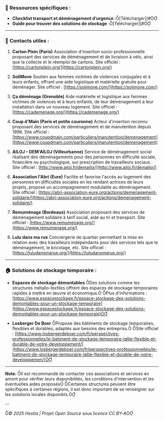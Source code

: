 ### 📄 **Ressources spécifiques :**

- **Checklist transport et déménagement d’urgence** :[Télécharger](#
- **Guide pour trouver des solutions de stockage** :[Télécharger](#

---

### 📢 **Contacts utiles :**

1. **Carton Plein (Paris)**
   Association d'insertion socio-professionnelle proposant des services de déménagement et de livraison à vélo, ainsi que la collecte et le réemploi de cartons.
   Site officiel : [https://cartonplein.org/](https://cartonplein.org/)

2. **SoliMove**
   Soutien aux femmes victimes de violences conjugales et à leurs enfants, offrant une aide logistique et matérielle gratuite pour déménager.
   Site officiel : [https://solimove.com/](https://solimove.com/)

3. **Ça déménage (Grenoble)**
   Aide matérielle et logistique aux femmes victimes de violences et à leurs enfants, de leur déménagement à leur installation dans un nouveau logement.
   Site officiel : [https://cademenage.org/](https://cademenage.org/)

4. **Coup d'Main (Paris et petite couronne)**
   Acteur d'insertion reconnu proposant des services de déménagement et de manutention depuis 1996.
   Site officiel : [https://www.coupdmain.com/particuliers/manutention/demenagement](https://www.coupdmain.com/particuliers/manutention/demenagement)

5. **AILOJ – DEM'AILOJ (Villeurbanne)**
   Service de déménagement social réalisant des déménagements pour des personnes en difficulté sociale, financière ou psychologique, sur prescription de travailleurs sociaux.
   Site officiel : [http://www.ailoj.fr/demailoj/](http://www.ailoj.fr/demailoj/)

6. **Association l'Abri (Eure)**
   Facilite et favorise l'accès au logement des personnes en difficultés sociales en les rendant actrices de leurs projets, propose un accompagnement modulable au déménagement.
   Site officiel : [https://abri-association-eure.org/actions/demenagement-solidaire/](https://abri-association-eure.org/actions/demenagement-solidaire/)

7. **Remuménage (Bordeaux)**
   Association proposant des services de déménagement solidaire à tarif social, aide au tri et transport.
   Site officiel : [https://www.remumenage.org/](https://www.remumenage.org/)

8. **Lulu dans ma rue**
   Conciergerie de quartier permettant la mise en relation avec des travailleurs indépendants pour des services tels que le déménagement, le bricolage, etc.
   Site officiel : [https://luludansmarue.org/](https://luludansmarue.org/)

---

### 🏠 **Solutions de stockage temporaire :**

- **Espaces de stockage démontables**    Des solutions comme les structures métallo-textiles offrent des espaces de stockage temporaires rapides à mettre en œuvre et économiqus.    Plus d'informations : [https://www.espacestockage.fr/espace-stockage-des-solutions-demontables-pour-un-stockage-temporaire](https://www.espacestockage.fr/espace-stockage-des-solutions-demontables-pour-un-stockage-temporaie)

- **Losberger De Boer**    Propose des bâtiments de stockage temporaires, flexibles et durables, adaptés aux besoins des entrepriss.    Site officiel : [https://www.losbergerdeboer.com/fr/perspectives-professionnelles/le-batiment-de-stockage-temporaire-lallie-flexible-et-durable-de-votre-developpement/](https://www.losbergerdeboer.com/fr/perspectives-professionnelles/le-batiment-de-stockage-temporaire-lallie-flexible-et-durable-de-votre-developpemen/)

---

**Note**: Il est recommandé de contacter ces associations et services en amont pour vérifier leurs disponibilités, les conditions d'intervention et les éventuelles aides proposés Certaines structures peuvent être spécifiques à certaines régions, il est donc important de se renseigner sur les solutions locales disponibls.

--

*© 2025 Hestia | Projet Open Source sous licence CC BY-A*